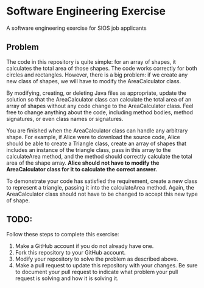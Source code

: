 # Software Engineering Exercise
A software engineering exercise for SIOS job applicants

## Problem
The code in this repository is quite simple: for an array of shapes, it calculates the total area of those shapes. The code works correctly for both circles and rectangles. However, there is a big problem: if we create any new class of shapes, we will have to modify the AreaCalculator class.

By modifying, creating, or deleting Java files as appropriate, update the solution so that the AreaCalculator class can calculate the total area of an array of shapes without any code change to the AreaCalculator class. Feel free to change anything about the code, including method bodies, method signatures, or even class names or signatures.

You are finished when the AreaCalculator class can handle any arbitrary shape. For example, if Alice were to download the source code, Alice should be able to create a Triangle class, create an array of shapes that includes an instance of the triangle class, pass in this array to the calculateArea method, and the method should correctly calculate the total area of the shape array. **Alice should not have to modify the AreaCalculator class for it to calculate the correct answer.**

To demonstrate your code has satisfied the requirement, create a new class to represent a triangle, passing it into the calculateArea method. Again, the AreaCalculator class should not have to be changed to accept this new type of shape.

## TODO:
Follow these steps to complete this exercise:

1. Make a GitHub account if you do not already have one.
2. Fork this repository to your GitHub account.
3. Modify your repository to solve the problem as described above.
4. Make a pull request to update this repository with your changes. Be sure to document your pull request to indicate what problem your pull request is solving and how it is solving it.
